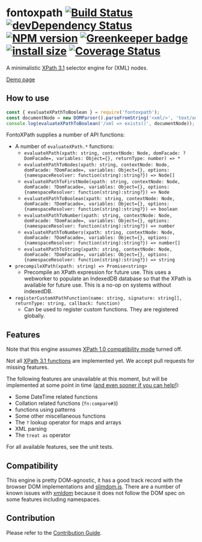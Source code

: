 # fontoxpath [![Build Status](https://travis-ci.org/FontoXML/fontoxpath.svg?branch=master)](https://travis-ci.org/FontoXML/fontoxpath) [![devDependency Status](https://david-dm.org/FontoXML/fontoxpath/dev-status.svg)](https://david-dm.org/FontoXML/fontoxpath#info=devDependencies) [![NPM version](https://badge.fury.io/js/fontoxpath.svg)](http://badge.fury.io/js/fontoxpath) [![Greenkeeper badge](https://badges.greenkeeper.io/FontoXML/fontoxpath.svg)](https://greenkeeper.io/) [![install size](https://packagephobia.now.sh/badge?p=fontoxpath)](https://packagephobia.now.sh/result?p=fontoxpath) [![Coverage Status](https://coveralls.io/repos/github/FontoXML/fontoxpath/badge.svg?branch=master)](https://coveralls.io/github/FontoXML/fontoxpath?branch=master)

A minimalistic [XPath 3.1](https://www.w3.org/TR/xpath-31/) selector engine for (XML) nodes.

[Demo page](http://xpath.labs.fontoxml.com)

## How to use

```JavaScript
const { evaluateXPathToBoolean } = require('fontoxpath');
const documentNode = new DOMParser().parseFromString('<xml/>', 'text/xml');
console.log(evaluateXPathToBoolean('/xml => exists()', documentNode)); // => true
```

FontoXPath supplies a number of API functions:

* A number of `evaluateXPath.*` functions:
  * `evaluateXPath(xpath: string, contextNode: Node, domFacade: ?DomFacade=, variables: Object={},
    returnType: number) => *`
  * `evaluateXPathToNodes(xpath: string, contextNode: Node, domFacade: ?DomFacade=, variables:
    Object={}, options: {namespaceResolver: function(string):string?}) => Node[]`
  * `evaluateXPathToFirstNode(xpath: string, contextNode: Node, domFacade: ?DomFacade=, variables:
    Object={}, options: {namespaceResolver: function(string):string?}) => Node`
  * `evaluateXPathToBoolean(xpath: string, contextNode: Node, domFacade: ?DomFacade=, variables:
    Object={}, options: {namespaceResolver: function(string):string?}) => boolean`
  * `evaluateXPathToNumber(xpath: string, contextNode: Node, domFacade: ?DomFacade=, variables:
    Object={}, options: {namespaceResolver: function(string):string?}) => number`
  * `evaluateXPathToNumbers(xpath: string, contextNode: Node, domFacade: ?DomFacade=, variables:
    Object={}, options: {namespaceResolver: function(string):string?}) => number[]`
  * `evaluateXPathToString(xpath: string, contextNode: Node, domFacade: ?DomFacade=, variables:
    Object={}, options: {namespaceResolver: function(string):string?}) => string`
* `precompileXPath(xpath: string) => Promise<string>`
  * Precompile an XPath expression for future use. This uses a webworker to populate an IndexedDB
    database so that the XPath is available for future use. This is a no-op on systems without
    indexedDB.
* `registerCustomXPathFunction(name: string, signature: string[], returnType: string, callback:
  function)`
  * Can be used to register custom functions. They are registered globally.

## Features

Note that this engine assumes [XPath 1.0 compatibility
mode](https://www.w3.org/TR/xpath-31/#id-backwards-compatibility) turned off.

Not all [XPath 3.1 functions](https://www.w3.org/TR/xpath-functions-31/) are implemented yet. We
accept pull requests for missing features.

The following features are unavailable at this moment, but will be implemented at some point in time ([and even
sooner if you can help!](./CONTRIBUTING.md)):

* Some DateTime related functions
* Collation related functions (`fn:compare#3`)
* functions using patterns
* Some other miscellaneous functions
* The `?` lookup operator for maps and arrays
* XML parsing
* The `treat as` operator

For all available features, see the unit tests.

## Compatibility

This engine is pretty DOM-agnostic, it has a good track record with the browser DOM implementations
and [slimdom.js](https://github.com/bwrrp/slimdom.js). There are a number of known issues with
[xmldom](https://github.com/jindw/xmldom) because it does not follow the DOM spec on some features
including namespaces.

## Contribution

Please refer to the [Contribution Guide](./CONTRIBUTING.md).
